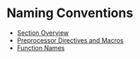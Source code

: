 # Naming Conventions
- [Section Overview](Section_Overview.md)
- [Preprocessor Directives and Macros](Preprocessor_Directives_and_Macros.md)
- [Function Names](Function_Names.md)
